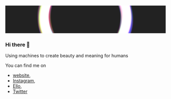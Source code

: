 [![Banner Image](https://github.com/fhuel/fhuel/raw/master/assets/header_background.png)](https://fhuel.net)
### Hi there 👋

Using machines to create beauty and meaning for humans

<!-- Founder and director at [OurFires](https://ourfir.es), London based design studio. -->

You can find me on
- [website](https://fhuel.net),
- [Instagram](https://www.instagram.com/fhuel/),
- [Ello](https://ello.co/fhuel),
- [Twitter](https://twitter.com/0xFhuel)
